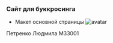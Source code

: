 ### Сайт для буккросинга
* Макет основной страницы
![avatar](./img/main_model.kra)

Петренко Людмила М33001
